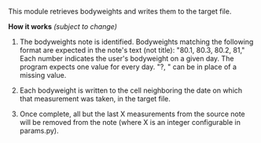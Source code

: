 This module retrieves bodyweights and writes them to the target file.

**How it works** _(subject to change)_
1) The bodyweights note is identified. Bodyweights matching the following format are expected in the note's text (not title):
"80.1, 80.3, 80.2, 81,"
Each number indicates the user's bodyweight on a given day. The program expects one value for every day. "?, " can be  in place of a missing value.

2) Each bodyweight is written to the cell neighboring the date on which that measurement was taken, in the target file. 

3) Once complete, all but the last X measurements from the source note will be removed from the note (where X is an integer configurable in params.py).
